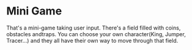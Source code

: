 # Mini Game
That's a  mini-game taking user input. There's a field filled with coins, obstacles andtraps. You can choose your own character(King, Jumper, Tracer...) and they all have their own way to move through that field.
